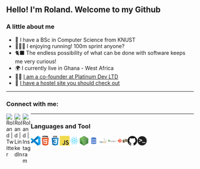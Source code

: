 ## Hello! I'm Roland. Welcome to my Github

### A little about me

- 📃 I have a BSc in Computer Science from KNUST
- 🏃🏾‍♂️ I enjoying running! 100m sprint anyone?
- 🐈‍⬛ The endless possibility of what can be done with software keeps me very curious!
- 🌍 I currently live in Ghana - West Africa
- 👨🏾 [I am a co-founder at Platinum Dev LTD][website]
- 🏡 [I have a hostel site you should check out][hostel]

---

### Connect with me:

[<img align="left" alt="Roland | Twitter" width="22px" src="https://cdn.jsdelivr.net/npm/simple-icons@v3/icons/twitter.svg" />][twitter]
[<img align="left" alt="Roland | LinkedIn" width="22px" src="https://cdn.jsdelivr.net/npm/simple-icons@v3/icons/linkedin.svg" />][linkedin]
[<img align="left" alt="Roland | Instagram" width="22px" src="https://cdn.jsdelivr.net/npm/simple-icons@v3/icons/instagram.svg" />][instagram]

---

### Languages and Tool

[<img align="left" alt="Visual Studio Code" width="26px" src="https://raw.githubusercontent.com/github/explore/80688e429a7d4ef2fca1e82350fe8e3517d3494d/topics/visual-studio-code/visual-studio-code.png" />][website]
[<img align="left" alt="HTML5" width="26px" src="https://raw.githubusercontent.com/github/explore/80688e429a7d4ef2fca1e82350fe8e3517d3494d/topics/html/html.png" />][website]
[<img align="left" alt="CSS3" width="26px" src="https://raw.githubusercontent.com/github/explore/80688e429a7d4ef2fca1e82350fe8e3517d3494d/topics/css/css.png" />][website]
[<img align="left" alt="JavaScript" width="26px" src="https://raw.githubusercontent.com/github/explore/80688e429a7d4ef2fca1e82350fe8e3517d3494d/topics/javascript/javascript.png" />][website]
[<img align="left" alt="React" width="26px" src="https://raw.githubusercontent.com/github/explore/80688e429a7d4ef2fca1e82350fe8e3517d3494d/topics/react/react.png" />][website]
[<img align="left" alt="Node.js" width="26px" src="https://raw.githubusercontent.com/github/explore/80688e429a7d4ef2fca1e82350fe8e3517d3494d/topics/nodejs/nodejs.png" />][website]
[<img align="left" alt="SQL" width="26px" src="https://raw.githubusercontent.com/github/explore/80688e429a7d4ef2fca1e82350fe8e3517d3494d/topics/sql/sql.png" />][website]
[<img align="left" alt="MySQL" width="26px" src="https://raw.githubusercontent.com/github/explore/80688e429a7d4ef2fca1e82350fe8e3517d3494d/topics/mysql/mysql.png" />][website]
[<img align="left" alt="MongoDB" width="26px" src="https://raw.githubusercontent.com/github/explore/80688e429a7d4ef2fca1e82350fe8e3517d3494d/topics/mongodb/mongodb.png" />][website]
[<img align="left" alt="Git" width="26px" src="https://raw.githubusercontent.com/github/explore/80688e429a7d4ef2fca1e82350fe8e3517d3494d/topics/git/git.png" />][website]
[<img align="left" alt="GitHub" width="26px" src="https://raw.githubusercontent.com/github/explore/78df643247d429f6cc873026c0622819ad797942/topics/github/github.png" />][website]
[<img align="left" alt="Terminal" width="26px" src="https://raw.githubusercontent.com/github/explore/80688e429a7d4ef2fca1e82350fe8e3517d3494d/topics/terminal/terminal.png" />][website]

<br />
<br />

[website]: https://www.platinumgh.com/
[twitter]: https://twitter.com/TheRealRoland_
[linkedin]: https://www.linkedin.com/in/roland-bayor/
[instagram]: https://www.instagram.com/rolandbayor/
[hostel]: https://hostelhubgh.com/
